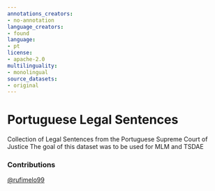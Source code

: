 ```yaml
---
annotations_creators:
- no-annotation
language_creators:
- found
language:
- pt
license:
- apache-2.0
multilinguality:
- monolingual
source_datasets:
- original
---
```

# Portuguese Legal Sentences
Collection of Legal Sentences from the Portuguese Supreme Court of Justice
The goal of this dataset was to be used for MLM and TSDAE


### Contributions
[@rufimelo99](https://github.com/rufimelo99)
